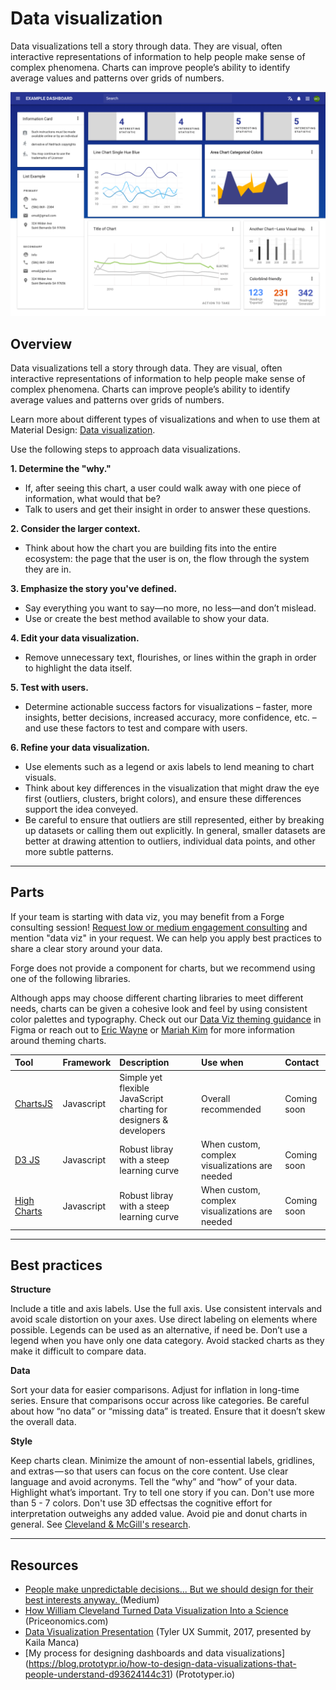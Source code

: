 # Data visualization

Data visualizations tell a story through data. They are visual, often interactive representations of information to help people make sense of complex phenomena. Charts can improve people’s ability to identify average values and patterns over grids of numbers.

<ImageBlock caption="Concept for a sample dashboard." maxWidth="550px">

![Image of a sample dashboard](./images/sample-dashboard.png)

</ImageBlock>

## Overview

Data visualizations tell a story through data. They are visual, often interactive representations of information to help people make sense of complex phenomena. Charts can improve people’s ability to identify average values and patterns over grids of numbers.

Learn more about different types of visualizations and when to use them at Material Design: <a href="https://material.io/design/communication/data-visualization.html" rel="noreferrer noopener" target="_blank">Data visualization</a>.

Use the following steps to approach data visualizations.

**1. Determine the "why."**
  - If, after seeing this chart, a user could walk away with one piece of information, what would that be?
  - Talk to users and get their insight in order to answer these questions.

**2. Consider the larger context.**
  - Think about how the chart you are building fits into the entire ecosystem: the page that the user is on, the flow through the system they are in.

**3. Emphasize the story you've defined.**
  - Say everything you want to say—no more, no less—and don’t mislead.
  - Use or create the best method available to show your data.

**4. Edit your data visualization.**
  - Remove unnecessary text, flourishes, or lines within the graph in order to highlight the data itself. 

**5. Test with users.**
  -  Determine actionable success factors for visualizations –  faster, more insights, better decisions, increased accuracy, more confidence, etc. – and use these factors to test and compare with users.

**6. Refine your data visualization.**
  - Use elements such as a legend or axis labels to lend meaning to chart visuals. 
  - Think about key differences in the visualization that might draw the eye first (outliers, clusters, bright colors), and ensure these differences support the idea conveyed.
  - Be careful to ensure that outliers are still represented, either by breaking up datasets or calling them out explicitly. In general, smaller datasets are better at drawing attention to outliers, individual data points, and other more subtle patterns.

---

## Parts

If your team is starting with data viz, you may benefit from a Forge consulting session! [Request low or medium engagement consulting](/get-started/more-guidance/consulting/) and mention "data viz" in your request. We can help you apply best practices to share a clear story around your data.

Forge does not provide a component for charts, but we recommend using one of the following libraries.

Although apps may choose different charting libraries to meet different needs, charts can be given a cohesive look and feel by using consistent color palettes and typography. Check out our <a href="https://www.figma.com/file/rP8Of8bjVJUMpJIBFUJqQ3/Data-Viz?node-id=0%3A1">Data Viz theming guidance</a> in Figma or reach out to <a href="mailto:eric.wayne@tylertech.com">Eric Wayne</a> or <a href="mailto:mariah.kim@tylertech.com">Mariah Kim</a> for more information around theming charts. 

| Tool              | Framework  | Description       | Use when          | Contact
| :-----------------| :--------- |:----------------- | :---------------- | :---------------
| <a target="_blank" rel="noopener noreferrer" href="https://www.chartjs.org/">ChartsJS</a> | Javascript | Simple yet flexible JavaScript charting for designers & developers | Overall recommended | Coming soon
| <a target="_blank" rel="noopener noreferrer" href="https://d3js.org/">D3 JS</a>  | Javascript | Robust libray with a steep learning curve  |  When custom, complex visualizations are needed | Coming soon
| <a target="_blank" rel="noopener noreferrer" href="https://www.highcharts.com/">High Charts</a> | Javascript | Robust libray with a steep learning curve  | When custom, complex visualizations are needed  | Coming soon

---

## Best practices 

<DoDontGrid>

**Structure** 

  <DoDontTextSection>
    <DoDontText type="do">Include a title and axis labels.</DoDontText>
    <DoDontText type="do">Use the full axis.</DoDontText>
    <DoDontText type="do">Use consistent intervals and avoid scale distortion on your axes. </DoDontText>
    <DoDontText type="do">Use direct labeling on elements where possible. Legends can be used as an alternative, if need be.</DoDontText>
  </DoDontTextSection>
    <DoDontTextSection>
    <DoDontText type="dont">Don’t use a legend when you have only one data category.</DoDontText>
    <DoDontText type="dont">Avoid stacked charts as they make it difficult to compare data.</DoDontText>
  </DoDontTextSection>

**Data**

  <DoDontTextSection>
    <DoDontText type="do">Sort your data for easier comparisons.</DoDontText>
    <DoDontText type="do">Adjust for inflation in long-time series.</DoDontText>
    <DoDontText type="do">Ensure that comparisons occur across like categories.</DoDontText>
  </DoDontTextSection>
  <DoDontTextSection>
    <DoDontText type="dont">Be careful about how “no data” or “missing data” is treated. Ensure that it doesn’t skew the overall data.</DoDontText>
  </DoDontTextSection>

**Style**

  <DoDontTextSection>
    <DoDontText type="do">Keep charts clean. Minimize the amount of non-essential labels, gridlines, and extras — so that users can focus on the core content. </DoDontText>
    <DoDontText type="do">Use clear language and avoid acronyms.</DoDontText>
    <DoDontText type="do">Tell the “why” and “how” of your data.</DoDontText>
    <DoDontText type="do">Highlight what’s important. Try to tell one story if you can.</DoDontText>
  </DoDontTextSection>
  <DoDontTextSection>
      <DoDontText type="dont">Don't use more than 5 - 7 colors.</DoDontText>
      <DoDontText type="dont">Don't use 3D effectsas the cognitive effort for interpretation outweighs any added value.</DoDontText>
      <DoDontText type="dont">Avoid pie and donut charts in general. See <a href="https://priceonomics.com/how-william-cleveland-turned-data-visualization/" target="_blank" rel="noreferrer noopener">Cleveland & McGill's research</a>.</DoDontText>
  </DoDontTextSection>
</DoDontGrid>

---

## Resources

- [People make unpredictable decisions... But we should design for their best interests anyway.
](https://medium.com/nyc-design/the-architecture-of-choice-and-how-it-impacts-behavior-dc9be2767e64) (Medium)
- [How William Cleveland Turned Data Visualization Into a Science](https://priceonomics.com/how-william-cleveland-turned-data-visualization/) (Priceonomics.com)
- [Data Visualization Presentation](https://docs.google.com/presentation/d/1O3lZJp6yVH1wcQyvJ2hIpniRn9oWtLqy3bWbWiF8xDk/edit#slide=id.p) (Tyler UX Summit, 2017, presented by Kaila Manca)
- [My process for designing dashboards and data visualizations] (https://blog.prototypr.io/how-to-design-data-visualizations-that-people-understand-d93624144c31) (Prototyper.io)
